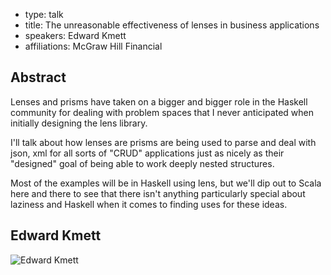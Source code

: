 - type: talk
- title: The unreasonable effectiveness of lenses in business applications 
- speakers: Edward Kmett 
- affiliations: McGraw Hill Financial

## Abstract 

Lenses and prisms have taken on a bigger and bigger role in the Haskell community for dealing with problem spaces that I never anticipated when initially designing the lens library.

I'll talk about how lenses are prisms are being used to parse and deal with json, xml for all sorts of "CRUD" applications just as nicely as their "designed" goal of being able to work deeply nested structures.

Most of the examples will be in Haskell using lens, but we'll dip out to Scala here and there to see that there isn't anything particularly special about laziness and Haskell when it comes to finding uses for these ideas.

## Edward Kmett 
<div class="row" media:type="text/omd">

<div class="medium-4 columns">
<img src="img/edward-kmett.jpg" alt="Edward Kmett"></img>
</div>

<div class="medium-8 columns" media:type="text/omd">
</div>

</div>
